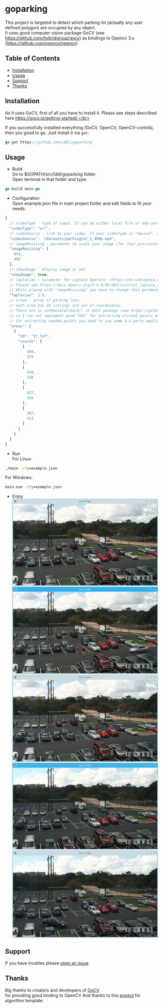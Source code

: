 # goparking
This project is targeted to detect which parking lot (actually any user defined polygon) are occupied by any object.</br>
It uses good computer vision package GoCV (see https://github.com/hybridgroup/gocv) as bindings to Opencv 3.x (https://github.com/opencv/opencv)

## Table of Contents

- [Installation](#installation)
- [Usage](#usage)
- [Support](#support)
- [Thanks](#thanks)

## Installation

As it uses GoCV, first of all you have to install it. Please see steps described here https://gocv.io/getting-started/.</br>

If you successfully installed everything (GoCV, OpenCV, OpenCV-contrib), then you good to go. Just install it via `get`:

```go
go get https://github.com/LdDl/goparking
```

## Usage

- Build</br>
Go to $GOPATH/src/lddl/goparking folder.</br>
Open terminal in that folder and type:
```go
go build main.go
```

- Configuration</br>
Open example.json file in main project folder and edit fields to fit your needs.
```js
{
  // videoType - type of input. It can be either local file or web-service ("url") or connected camera to your PC ("device")
  "videoType": "url",
  // videoSource - link to your video. If your videoType is "device", then just provide number of that device: for example "0"
  "videoSource": "/datasets/parkinglot_1_480p.mp4",
  // imageResizing - parameter to scale your image (for fast proccessing or other needs). In example it is same as input.
  "imageResizing": [
    854,
    480
  ],
  // showImage - display image or not
  "showImage": true,
  // laplacian - parameter for Laplace Operator (https://en.wikipedia.org/wiki/Laplace_operator)
  // Please see https://docs.opencv.org/3.4.0/d5/db5/tutorial_laplace_operator.html
  // While playng with "imageResizing" you have to change this parameter too to get good results.
  "laplacian": 2.0,
  // areas - array of parking lots.
  // each area has ID (string) and set of coordinates.
  // There are no setMouseCallback() in GoCV package (see https://github.com/hybridgroup/gocv/issues/211), 
  // so I can not implement good "GUI" for extracting clicked points on image.
  // For extracting needed points you need to use some 3-d party applications like Paint (Windows) or KolourPaint (Linux).
  "areas": [
    {
      "id": "1t_lot",
      "coords": [
        [
          368,
          329
        ],
        [
          410,
          328
        ],
        [
          437,
          350
        ],
        [
          387,
          353
        ]
      ]
    }
  ]
}
```

- Run</br>
For Linux:
```cmd
./main -cfg=example.json
```
For Windows:
```cmd
main.exe -cfg=example.json
```
- Enjoy
![-](https://raw.githubusercontent.com/LdDl/goparking/master/datasets/output/im1.png)
![-](https://raw.githubusercontent.com/LdDl/goparking/master/datasets/output/im2.png)
![-](https://raw.githubusercontent.com/LdDl/goparking/master/datasets/output/im3.png)
![-](https://raw.githubusercontent.com/LdDl/goparking/master/datasets/output/im4.png)
![-](https://raw.githubusercontent.com/LdDl/goparking/master/datasets/output/im5.png)

## Support

If you have troubles please [open an issue](https://github.com/LdDl/goparking/issues/new).

## Thanks
Big thanks to creators and developers of [GoCV](https://gocv.io/)</br> for providing good binding to OpenCV
And thanks to this [project](https://github.com/eladj/detectParking) for algorithm template.
